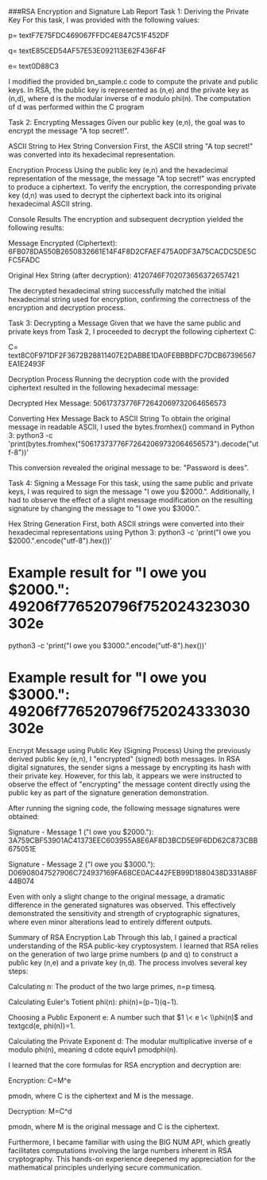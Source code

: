 ###RSA Encryption and Signature Lab Report
Task 1: Deriving the Private Key
For this task, I was provided with the following values:

p=
textF7E75FDC469067FFDC4E847C51F452DF

q=
textE85CED54AF57E53E092113E62F436F4F

e=
text0D88C3

I modified the provided bn_sample.c code to compute the private and public keys. In RSA, the public key is represented as (n,e) and the private key as (n,d), where d is the modular inverse of e modulo 
phi(n). The computation of d was performed within the C program

Task 2: Encrypting Messages
Given our public key (e,n), the goal was to encrypt the message "A top secret!".

ASCII String to Hex String Conversion
First, the ASCII string "A top secret!" was converted into its hexadecimal representation.

Encryption Process
Using the public key (e,n) and the hexadecimal representation of the message, the message "A top secret!" was encrypted to produce a ciphertext. To verify the encryption, the corresponding private key (d,n) was used to decrypt the ciphertext back into its original hexadecimal ASCII string.

Console Results
The encryption and subsequent decryption yielded the following results:

Message Encrypted (Ciphertext): 6FB078DA550B2650832661E14F4F8D2CFAEF475A0DF3A75CACDC5DE5CFC5FADC

Original Hex String (after decryption): 4120746F702073656372657421

The decrypted hexadecimal string successfully matched the initial hexadecimal string used for encryption, confirming the correctness of the encryption and decryption process.

Task 3: Decrypting a Message
Given that we have the same public and private keys from Task 2, I proceeded to decrypt the following ciphertext C:

C=
text8C0F971DF2F3672B28811407E2DABBE1DA0FEBBBDFC7DCB67396567EA1E2493F

Decryption Process
Running the decryption code with the provided ciphertext resulted in the following hexadecimal message:

Decrypted Hex Message: 50617373776F72642069732064656573

Converting Hex Message Back to ASCII String
To obtain the original message in readable ASCII, I used the bytes.fromhex() command in Python 3:
python3 -c 'print(bytes.fromhex("50617373776F72642069732064656573").decode("utf-8"))'

This conversion revealed the original message to be: "Password is dees".

Task 4: Signing a Message
For this task, using the same public and private keys, I was required to sign the message "I owe you $2000.". Additionally, I had to observe the effect of a slight message modification on the resulting signature by changing the message to "I owe you $3000.".

Hex String Generation
First, both ASCII strings were converted into their hexadecimal representations using Python 3:
python3 -c 'print("I owe you $2000.".encode("utf-8").hex())'
# Example result for "I owe you $2000.": 49206f776520796f752024323030302e

python3 -c 'print("I owe you $3000.".encode("utf-8").hex())'
# Example result for "I owe you $3000.": 49206f776520796f752024333030302e

Encrypt Message using Public Key (Signing Process)
Using the previously derived public key (e,n), I "encrypted" (signed) both messages. In RSA digital signatures, the sender signs a message by encrypting its hash with their private key. However, for this lab, it appears we were instructed to observe the effect of "encrypting" the message content directly using the public key as part of the signature generation demonstration.

After running the signing code, the following message signatures were obtained:

Signature - Message 1 ("I owe you $2000."): 3A759CBF53901AC41373EEC603955A8E6AF8D3BCD5E9F6DD62C873CBB675051E

Signature - Message 2 ("I owe you $3000."): D06908047527906C724937169FA68CE0AC442FEB99D1880438D331A88F44B074

Even with only a slight change to the original message, a dramatic difference in the generated signatures was observed. This effectively demonstrated the sensitivity and strength of cryptographic signatures, where even minor alterations lead to entirely different outputs.

Summary of RSA Encryption Lab
Through this lab, I gained a practical understanding of the RSA public-key cryptosystem. I learned that RSA relies on the generation of two large prime numbers (p and q) to construct a public key (n,e) and a private key (n,d). The process involves several key steps:

Calculating n: The product of the two large primes, n=p
timesq.

Calculating Euler's Totient 
phi(n): 
phi(n)=(p−1)(q−1).

Choosing a Public Exponent e: A number such that $1 \< e \< \\phi(n)$ and 
textgcd(e,
phi(n))=1.

Calculating the Private Exponent d: The modular multiplicative inverse of e modulo 
phi(n), meaning d
cdote
equiv1
pmodphi(n).

I learned that the core formulas for RSA encryption and decryption are:

Encryption: C=M^e
 
pmodn, where C is the ciphertext and M is the message.

Decryption: M=C^d
 
pmodn, where M is the original message and C is the ciphertext.

Furthermore, I became familiar with using the BIG NUM API, which greatly facilitates computations involving the large numbers inherent in RSA cryptography. This hands-on experience deepened my appreciation for the mathematical principles underlying secure communication.
